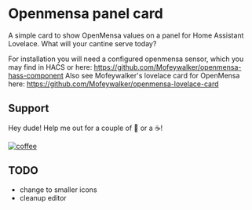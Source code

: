 # Openmensa panel card 

A simple card to show OpenMensa values on a panel for Home Assistant Lovelace. What will your cantine serve today?

For installation you will need a configured openmensa sensor, which you may find in HACS or here: https://github.com/Mofeywalker/openmensa-hass-component
Also see Mofeywalker's lovelace card for OpenMensa here: https://github.com/Mofeywalker/openmensa-lovelace-card

## Support

Hey dude! Help me out for a couple of :beers: or a :coffee:!

[![coffee](https://www.buymeacoffee.com/assets/img/custom_images/black_img.png)](https://www.buymeacoffee.com/mfdlr)

## TODO
- change to smaller icons
- cleanup editor